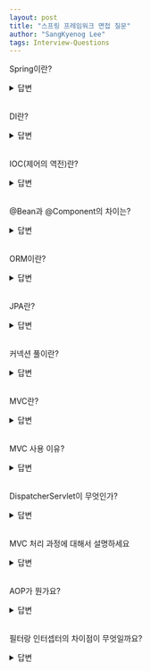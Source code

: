 ```yaml
---
layout: post
title: "스프링 프레임워크 면접 질문"
author: "SangKyenog Lee"
tags: Interview-Questions
---
```


Spring이란?
<details markdown="1">
<summary>답변</summary>

`자바의 오픈소스 애플리케이션 프레임워크 중 하나로 특정 기술에 종속되지 않고 객체를 관리할 수 있는 컨테이너를 제공합니다. 컨테이너에서 DI, IOC를 통해 결합도를 낮출 수 있습니다.`

</details>

<br>

DI란?
<details markdown="1">
<summary>답변</summary>

`Dependency injection의 약자로 의존성 주입을 의미합니다. 객체간의 의존 관계를 설정해두면, 스프링 컨테이너가 의존관계를 자동으로 설정해줍니다. 따라서 객체를 생성할 필요가 없기 떄문에 결합도가 낮아지는 장점이 있습니다.`

</details>

<br>

IOC(제어의 역전)란?
<details markdown="1">
<summary>답변</summary>

`Inversion of Control의 약자로 제어의 역전을 의미합니다. 제어권이 개발자에게 있지 않고 프레임워크가 가지는 것을 말하는데 좀더 자세히 말하면, 컨테이너가 인스턴스의 생성부터 소멸까지 관리하기 때문에 그 과정에서 해당 인스턴스를 어떻게 사용할지 개발자가 프로그래밍한 것을 가져와서 사용합니다.`

</details>

<br>

@Bean과 @Component의 차이는?
<details markdown="1">
<summary>답변</summary>

`Component는 개발자가 직접 구현한 클래스를 빈으로 등록하려 할 때 사용하고, Bean은 외부 라이브러리와 같이 자신이 통제할 수 없는 것들을 빈으로 등록할 때 사용합니다.`

</details>

<br>

ORM이란?
<details markdown="1">
<summary>답변</summary>

`관계형 데이터베이스를 객체지향언어로 변환하여 매핑해주는 기술입니다. 따라서 개발자가 좀더 데이터베이스 중심에서 객체를 중심으로 프로그래밍을 할 수 있도록 도와줍니다.`

</details>

<br>

JPA란?
<details markdown="1">
<summary>답변</summary>

`JPA는 자바 진영에서 정한 ORM 표준으로 데이터베이스를 중심으로 개발을 해야했던 Mybatis와 다르게 객체 중심으로 바꿀 수 있는 기술입니다. 하이버네이트로 JPA를 구현할 수 있으며, Spring data jpa를 사용해 JPA를 더욱 편하게 사용할 수 있습니다. JPA는 관계형디비에 종속적이지 않고 기본적인 CRUD를 매우 간단하게 구현할 수 있으며, 엔티티 관리가 매우 간편합니다. 단점은 러닝커브가 조금 높고, 엔티티 설계를 정확하게 해야 한다는 점과 여러 테이블을 조인하는 경우엔 JPA를 적용시키기 어려워 SQL을 직접 짜야하는 부분도 존재한다는 점입니다.`

</details>

<br>

커넥션 풀이란?
<details markdown="1">
<summary>답변</summary>

`DB와 커넥션을 맺는 객체를 관리하는 곳을 커넥션 풀이라고 합니다. 사용자의 요청이 올때마다 객체를 만들고 종료하면 비효율적이기 때문에 데이터베이스 커넥션 풀을 만들어서 재사용을 할 수 있도록 합니다.`

</details>

<br>

MVC란?
<details markdown="1">
<summary>답변</summary>

`MVC는 모델, 뷰, 컨트롤러로 역할을 나누어 개발하는 디자인 패턴입니다. 컨트롤러를 통해 사용자의 요청이 들어오면 컨트롤러는 요청에 해당하는 모델을 호출하고, 모델은 내부 비즈니스 로직을 수행하여 결과 값을 넘겨주게 되고 컨트롤러는 결과값을 사용자에게 보여지는 뷰에 전달합니다. mvc 패턴은 각 역할이 분리되어 있어 코드 작성이 효율적이고 유지보수성, 확장성, 유연성이 좋습니다. 다만, mvc 패턴의 규모가 커질수록 view와 model의 의존성이 높아지고 유지보수성이 안 좋아 진다는 단점이 있습니다.`

</details>

<br>

MVC 사용 이유?
<details markdown="1">
<summary>답변</summary>

`서로 분리되어 각자의 역할에 집중할 수 있도록 개발을 하고 그렇게 애플리케이션을 만든다면, 유지보수가 편해지고 확장성과 유연성이 증가하며, 중복코딩이라는 문제점 또한 사라지는 효과를 가질 수 있기 때문에 MVC 패턴을 사용합니다.`

</details>

<br>

DispatcherServlet이 무엇인가?
<details markdown="1">
<summary>답변</summary>

`클라이언트에게 요청을 받아 응답까지의 MVC 처리과정을 통제한다.`

</details>

<br>

MVC 처리 과정에 대해서 설명하세요
<details markdown="1">
<summary>답변</summary>

`클라이언트의 요청이오면 디스패쳐서블릿은 핸들러매핑에게 요청에 맞는 Controller를 요청한다. 그 후에 ControllerAdapter에게 해당하는 Controller에 요청을 위임한다. 그리고 컨트롤러는 매핑되는 메서드를 실행하여 비즈니스 로직을 수행하고 결과는 다시 컨트롤러에게 응답한다. ControllerAdapter는 다시 디스패처 서블릿에게 View 정보를 전달하고 이 View 정보는 ViewResolver에게 전달되며 해당 View 파일을 랜더링해서 내보낸다.`

</details>

<br>

AOP가 뭔가요?
<details markdown="1">
<summary>답변</summary>

`AOP는 관점 지향 프로그래밍의 약자인데요. 기존의 OOP에서 기능별로 클래스를 분리했음에도 불구하고, 여전히 로그나 트랜잭션, 자원해제, 성능테스트 메서드처럼 공통적으로 반복되는 중복코드가 발생하는 단점이 생깁니다. 이를 해결할 수 있도록 개발 코드에서는 비즈니스 로직에 집중하고, 실행 시 비즈니스 로직의 앞과 뒤에서 원하는 지점에 해당 공통 관심사를 수행할 수 있게 하면서 중복 코드를 줄일 수 있는 방식이 바로 AOP 방식입니다.`

</details>

<br>

필터랑 인터셉터의 차이점이 무엇일까요?
<details markdown="1">
<summary>답변</summary>

`필터와 인터셉터는 실행되는 시점에서 차이가 있습니다. 필터는 웹 애플리케이션에 등록을 하고, 인터셉터는 스프링의 context에 등록을 합니다. 따라서 컨트롤러에 들어가기 전 작업을 처리하기 위해 사용하는 공통점이 있지만, 호출되는 시점에서 차이가 존재합니다.`

</details>

<br>